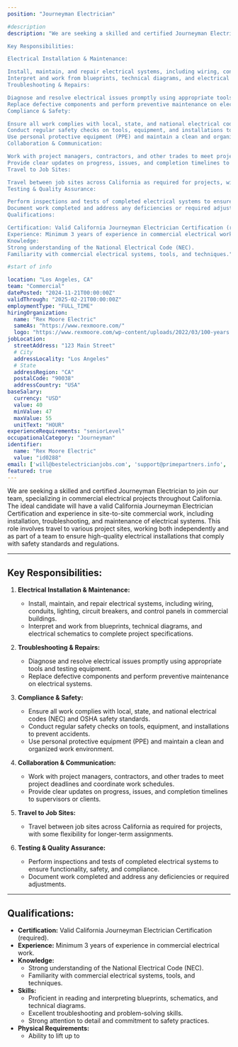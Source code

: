 ```yaml
---
position: "Journeyman Electrician"

#description
description: "We are seeking a skilled and certified Journeyman Electrician to join our team, specializing in commercial electrical projects throughout California. The ideal candidate will have a valid California Journeyman Electrician Certification and experience in site-to-site commercial work, including installation, troubleshooting, and maintenance of electrical systems. This role involves travel to various project sites, working both independently and as part of a team to ensure high-quality electrical installations that comply with safety standards and regulations.

Key Responsibilities:

Electrical Installation & Maintenance:

Install, maintain, and repair electrical systems, including wiring, conduits, lighting, circuit breakers, and control panels in commercial buildings.
Interpret and work from blueprints, technical diagrams, and electrical schematics to complete project specifications.
Troubleshooting & Repairs:

Diagnose and resolve electrical issues promptly using appropriate tools and testing equipment.
Replace defective components and perform preventive maintenance on electrical systems.
Compliance & Safety:

Ensure all work complies with local, state, and national electrical codes (NEC) and OSHA safety standards.
Conduct regular safety checks on tools, equipment, and installations to prevent accidents.
Use personal protective equipment (PPE) and maintain a clean and organized work environment.
Collaboration & Communication:

Work with project managers, contractors, and other trades to meet project deadlines and coordinate work schedules.
Provide clear updates on progress, issues, and completion timelines to supervisors or clients.
Travel to Job Sites:

Travel between job sites across California as required for projects, with some flexibility for longer-term assignments.
Testing & Quality Assurance:

Perform inspections and tests of completed electrical systems to ensure functionality, safety, and compliance.
Document work completed and address any deficiencies or required adjustments.
Qualifications:

Certification: Valid California Journeyman Electrician Certification (required).
Experience: Minimum 3 years of experience in commercial electrical work.
Knowledge:
Strong understanding of the National Electrical Code (NEC).
Familiarity with commercial electrical systems, tools, and techniques."

#start of info

location: "Los Angeles, CA"
team: "Commercial"
datePosted: "2024-11-21T00:00:00Z"
validThrough: "2025-02-21T00:00:00Z"
employmentType: "FULL_TIME"
hiringOrganization: 
  name: "Rex Moore Electric"
  sameAs: "https://www.rexmoore.com/"
  logo: "https://www.rexmoore.com/wp-content/uploads/2022/03/100-years.png"
jobLocation:
  streetAddress: "123 Main Street"
  # City
  addressLocality: "Los Angeles"
  # State
  addressRegion: "CA"
  postalCode: "90038"
  addressCountry: "USA"
baseSalary:
  currency: "USD"
  value: 40
  minValue: 47
  maxValue: 55
  unitText: "HOUR"
experienceRequirements: "seniorLevel"
occupationalCategory: "Journeyman"
identifier:
  name: "Rex Moore Electric"
  value: "id0288"
email: ['will@bestelectricianjobs.com', 'support@primepartners.info', 'resumes@bestelectricianjobs.zohorecruitmail.com']
featured: true
---
```



We are seeking a skilled and certified Journeyman Electrician to join our team, specializing in commercial electrical projects throughout California. The ideal candidate will have a valid California Journeyman Electrician Certification and experience in site-to-site commercial work, including installation, troubleshooting, and maintenance of electrical systems. This role involves travel to various project sites, working both independently and as part of a team to ensure high-quality electrical installations that comply with safety standards and regulations.

---

## Key Responsibilities:  

1. **Electrical Installation & Maintenance:**  
   - Install, maintain, and repair electrical systems, including wiring, conduits, lighting, circuit breakers, and control panels in commercial buildings.  
   - Interpret and work from blueprints, technical diagrams, and electrical schematics to complete project specifications.  

2. **Troubleshooting & Repairs:**  
   - Diagnose and resolve electrical issues promptly using appropriate tools and testing equipment.  
   - Replace defective components and perform preventive maintenance on electrical systems.  

3. **Compliance & Safety:**  
   - Ensure all work complies with local, state, and national electrical codes (NEC) and OSHA safety standards.  
   - Conduct regular safety checks on tools, equipment, and installations to prevent accidents.  
   - Use personal protective equipment (PPE) and maintain a clean and organized work environment.  

4. **Collaboration & Communication:**  
   - Work with project managers, contractors, and other trades to meet project deadlines and coordinate work schedules.  
   - Provide clear updates on progress, issues, and completion timelines to supervisors or clients.  

5. **Travel to Job Sites:**  
   - Travel between job sites across California as required for projects, with some flexibility for longer-term assignments.  

6. **Testing & Quality Assurance:**  
   - Perform inspections and tests of completed electrical systems to ensure functionality, safety, and compliance.  
   - Document work completed and address any deficiencies or required adjustments.  

---

## Qualifications:  

- **Certification:** Valid California Journeyman Electrician Certification (required).  
- **Experience:** Minimum 3 years of experience in commercial electrical work.  
- **Knowledge:**  
  - Strong understanding of the National Electrical Code (NEC).  
  - Familiarity with commercial electrical systems, tools, and techniques.  
- **Skills:**  
  - Proficient in reading and interpreting blueprints, schematics, and technical diagrams.  
  - Excellent troubleshooting and problem-solving skills.  
  - Strong attention to detail and commitment to safety practices.  
- **Physical Requirements:**  
  - Ability to lift up to 
